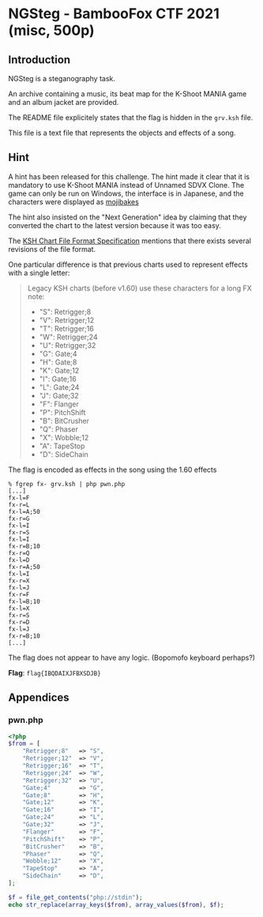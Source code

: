 # NGSteg - BambooFox CTF 2021 (misc, 500p)

## Introduction
NGSteg is a steganography task.

An archive containing a music, its beat map for the K-Shoot MANIA game and an
album jacket are provided.

The README file explicitely states that the flag is hidden in the `grv.ksh`
file.

This file is a text file that represents the objects and effects of a song.

## Hint
A hint has been released for this challenge. The hint made it clear that it is
mandatory to use K-Shoot MANIA instead of Unnamed SDVX Clone. The game can only
be run on Windows, the interface is in Japanese, and the characters were
displayed as [mojibakes](https://en.wikipedia.org/wiki/Mojibake)

The hint also insisted on the "Next Generation" idea by claiming that they
converted the chart to the latest version because it was too easy.

The
[KSH Chart File Format Specification](https://github.com/m4saka/ksh/blob/master/ksh_format.md)
mentions that there exists several revisions of the file format.

One particular difference is that previous charts used to represent effects with
a single letter:
> Legacy KSH charts (before v1.60) use these characters for a long FX note:
> - "S": Retrigger;8
> - "V": Retrigger;12
> - "T": Retrigger;16
> - "W": Retrigger;24
> - "U": Retrigger;32
> - "G": Gate;4
> - "H": Gate;8
> - "K": Gate;12
> - "I": Gate;16
> - "L": Gate;24
> - "J": Gate;32
> - "F": Flanger
> - "P": PitchShift
> - "B": BitCrusher
> - "Q": Phaser
> - "X": Wobble;12
> - "A": TapeStop
> - "D": SideChain

The flag is encoded as effects in the song using the 1.60 effects

```
% fgrep fx- grv.ksh | php pwn.php
[...]
fx-l=F
fx-r=L
fx-l=A;50
fx-r=G
fx-l=I
fx-r=S
fx-l=I
fx-r=B;10
fx-r=Q
fx-l=D
fx-r=A;50
fx-l=I
fx-r=X
fx-l=J
fx-r=F
fx-l=B;10
fx-l=X
fx-r=S
fx-r=D
fx-l=J
fx-r=B;10
[...]
```

The flag does not appear to have any logic. (Bopomofo keyboard perhaps?)

**Flag**: `flag{IBQDAIXJFBXSDJB}`

## Appendices
### pwn.php
```php
<?php
$from = [
	"Retrigger;8"   => "S",
	"Retrigger;12"  => "V",
	"Retrigger;16"  => "T",
	"Retrigger;24"  => "W",
	"Retrigger;32"  => "U",
	"Gate;4"        => "G",
	"Gate;8"        => "H",
	"Gate;12"       => "K",
	"Gate;16"       => "I",
	"Gate;24"       => "L",
	"Gate;32"       => "J",
	"Flanger"       => "F",
	"PitchShift"    => "P",
	"BitCrusher"    => "B",
	"Phaser"        => "Q",
	"Wobble;12"     => "X",
	"TapeStop"      => "A",
	"SideChain"     => "D",
];

$f = file_get_contents("php://stdin");
echo str_replace(array_keys($from), array_values($from), $f);
```
